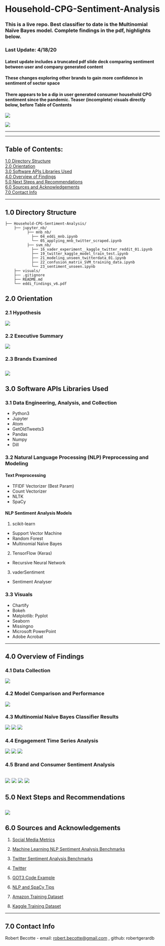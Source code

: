 # Household-CPG-Sentiment-Analysis
### This is a live repo. Best classifier to date is the Multinomial Naïve Bayes model. Complete findings in the pdf, highlights below.

### Last Update: 4/18/20
#### Latest update includes a truncated pdf slide deck comparing sentiment between user and company generated content

#### These changes exploring other brands to gain more confidence in sentiment of sector space

#### There appears to be a dip in user generated consumer household CPG sentiment since the pandemic. Teaser (incomplete) visuals directly below, before Table of Contents

![](./visuals/34_sixBrand_timeseries_ugc.png)

![](./visuals/33_sixBrand_month_ugc.png)

---


---
## Table of Contents:
[1.0 Directory Structure](#10-directory-structure)<br>
[2.0 Orientation](#20-orientation)<br>
[3.0 Software APIs Libraries Used](#30-software-apis-libraries-used)<br>
[4.0 Overview of Findings](#40-overview-of-findings)<br>
[5.0 Next Steps and Recommendations](#50-next-steps-and-recommendations)<br>
[6.0 Sources and Acknowledgements](#60-sources-and-acknowledgements)<br>
[7.0 Contact Info](#70-contact-info)<br>

---
## 1.0 Directory Structure
```
├── Household-CPG-Sentiment-Analysis/
    ├── jupyter_nb/
          ├── mnb_nb/
            ├── 04_eddi_mnb.ipynb
            └── 05_applying_mnb_twitter_scraped.ipynb
          ├── svm_nb/
            ├── 16_vader_experiment__kaggle_twitter_reddit_01.ipynb
            ├── 19_twitter_kaggle_model_train_test.ipynb
            ├── 21_modeling_unseen_twitterdata_01.ipynb
            ├── 22_confusion_matrix_SVM_training_data.ipynb
            └── 23_sentiment_unseen.ipynb
    ├── visuals/
    ├── .gitignore
    ├── README.md
    └── eddi_findings_v6.pdf
```    
## 2.0 Orientation

### 2.1 Hypothesis
![](./visuals/00_slides/Slide5.PNG)

### 2.2 Executive Summary
![](./visuals/00_slides/Slide2.PNG)

### 2.3 Brands Examined
![](./visuals/00_slides/Slide8.PNG)
---
## 3.0 Software APIs Libraries Used

### 3.1 Data Engineering, Analysis, and Collection
- Python3
- Jupyter
- Atom
- GetOldTweets3
- Pandas
- Numpy
- Dill

### 3.2 Natural Language Processing (NLP) Preprocessing and Modeling
#### Text Preprocessing
- TFIDF Vectorizer (Best Param)
- Count Vectorizer
- NLTK
- SpaCy
#### NLP Sentiment Analysis Models
1. scikit-learn
- Support Vector Machine
- Random Forest
- Multinomial Naïve Bayes
2. TensorFlow (Keras)
- Recursive Neural Network
3. vaderSentiment
- Sentiment Analyser

### 3.3 Visuals
- Chartify
- Bokeh
- Matplotlib: Pyplot
- Seaborn
- Missingno
- Microsoft PowerPoint
- Adobe Acrobat
---
## 4.0 Overview of Findings

### 4.1 Data Collection
![](./visuals/00_slides/Slide10.PNG)

### 4.2 Model Comparison and Performance
![](./visuals/00_slides/Slide15.PNG)

### 4.3 Multinomial Naïve Bayes Classifier Results
![](./visuals/00_slides/Slide16.PNG)
![](./visuals/00_slides/Slide18.PNG)
![](./visuals/00_slides/Slide19.PNG)

### 4.4 Engagement Time Series Analysis
![](./visuals/00_slides/Slide23.PNG)
![](./visuals/00_slides/Slide25.PNG)
![](./visuals/00_slides/Slide26.PNG)

### 4.5 Brand and Consumer Sentiment Analysis
![](./visuals/00_slides/Slide22.PNG)
![](./visuals/00_slides/Slide27.PNG)
![](./visuals/00_slides/Slide28.PNG)
![](./visuals/00_slides/Slide29.PNG)
---
## 5.0 Next Steps and Recommendations
![](./visuals/00_slides/Slide31.PNG)
---
## 6.0 Sources and Acknowledgements
1. <a href="https://sproutsocial.com/insights/twitter-mentions/">Social Media Metrics</a>

2. <a href="http://nlpprogress.com/english/sentiment_analysis.html">Machine Learning NLP Sentiment Analysis Benchmarks</a>

3. <a href="https://pdfs.semanticscholar.org/d0a5/21c8cc0508f1003f3e1d1fbf49780d9062f7.pdf">Twitter Sentiment Analysis Benchmarks</a>

4. <a href="http://twitter.com>NLP Sentiment Analysis Benchmarks">Twitter</a>

5. <a href="https://towardsdatascience.com/how-to-scrape-tweets-from-twitter-59287e20f0f1">GOT3 Code Example</a>

6. <a href="https://towardsdatascience.com/machine-learning-for-text-classification-using-spacy-in-python-b276b4051a49">NLP and SpaCy Tips</a>

6. <a href="https://registry.opendata.aws/">Amazon Training Dataset</a>

6. <a href="https://www.kaggle.com/c/twitter-sentiment-analysis2/data">Kaggle Training Dataset</a>
---
## 7.0 Contact Info
Robert Becotte - email: robert.becotte@gmail.com , github: robertgerardb <br>
